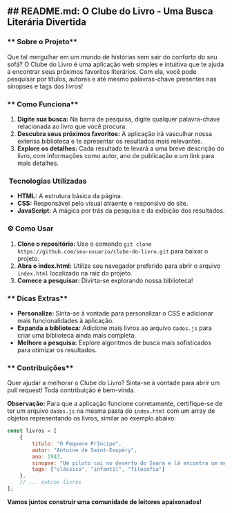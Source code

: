## **## README.md: O Clube do Livro - Uma Busca Literária Divertida**

### ** Sobre o Projeto**

Que tal mergulhar em um mundo de histórias sem sair do conforto do seu sofá? O Clube do Livro é uma aplicação web simples e intuitiva que te ajuda a encontrar seus próximos favoritos literários. Com ela, você pode pesquisar por títulos, autores e até mesmo palavras-chave presentes nas sinopses e tags dos livros!

### ** Como Funciona**

1. **Digite sua busca:** Na barra de pesquisa, digite qualquer palavra-chave relacionada ao livro que você procura.
2. **Descubra seus próximos favoritos:** A aplicação irá vasculhar nossa extensa biblioteca e te apresentar os resultados mais relevantes.
3. **Explore os detalhes:** Cada resultado te levará a uma breve descrição do livro, com informações como autor, ano de publicação e um link para mais detalhes.

### **️ Tecnologias Utilizadas**

* **HTML:** A estrutura básica da página.
* **CSS:** Responsável pelo visual atraente e responsivo do site.
* **JavaScript:** A mágica por trás da pesquisa e da exibição dos resultados.

### **⚙️ Como Usar**

1. **Clone o repositório:** Use o comando `git clone https://github.com/seu-usuario/clube-do-livro.git` para baixar o projeto.
2. **Abra o index.html:** Utilize seu navegador preferido para abrir o arquivo `index.html` localizado na raiz do projeto.
3. **Comece a pesquisar:** Divirta-se explorando nossa biblioteca!

### ** Dicas Extras**

* **Personalize:** Sinta-se à vontade para personalizar o CSS e adicionar mais funcionalidades à aplicação.
* **Expanda a biblioteca:** Adicione mais livros ao arquivo `dados.js` para criar uma biblioteca ainda mais completa.
* **Melhore a pesquisa:** Explore algoritmos de busca mais sofisticados para otimizar os resultados.

### ** Contribuições**

Quer ajudar a melhorar o Clube do Livro? Sinta-se à vontade para abrir um pull request! Toda contribuição é bem-vinda.

**Observação:** Para que a aplicação funcione corretamente, certifique-se de ter um arquivo `dados.js` na mesma pasta do `index.html` com um array de objetos representando os livros, similar ao exemplo abaixo:

```javascript
const livros = [
    {
        titulo: "O Pequeno Príncipe",
        autor: "Antoine de Saint-Exupéry",
        ano: 1943,
        sinopse: "Um piloto cai no deserto do Saara e lá encontra um menino vindo de outro planeta.",
        tags: ["clássico", "infantil", "filosofia"]
    },
    // ... outros livros
];
```

**Vamos juntos construir uma comunidade de leitores apaixonados!** 

